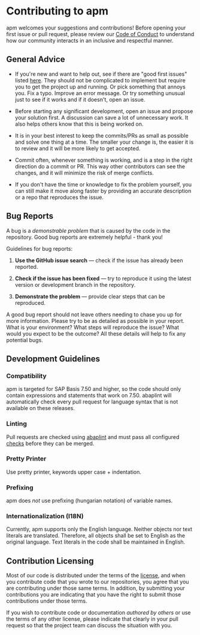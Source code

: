 # Contributing to apm

apm welcomes your suggestions and contributions! Before opening your first issue or pull request, please review our [Code of Conduct](https://github.com/abapPM/.github/blob/main/CODE_OF_CONDUCT.md) to understand how our community interacts in an inclusive and respectful manner.

## General Advice

* If you're new and want to help out, see if there are "good first issues" listed [here](../../issues). They should not be complicated to implement but require you to get the project up and running. Or pick something that annoys you. Fix a typo. Improve an error message. Or try something unusual just to see if it works and if it doesn't, open an issue.

* Before starting any significant development, open an issue and propose your solution first. A discussion can save a lot of unnecessary work. It also helps others know that this is being worked on.

* It is in your best interest to keep the commits/PRs as small as possible and solve one thing at a time. The smaller your change is, the easier it is to review and it will be more likely to get accepted.

* Commit often, whenever something is working, and is a step in the right direction do a commit or PR. This way other contributors can see the changes, and it will minimize the risk of merge conflicts.

* If you don't have the time or knowledge to fix the problem yourself, you can still make it move along faster by providing an accurate description or a repo that reproduces the issue.

## Bug Reports

A bug is a _demonstrable problem_ that is caused by the code in the repository. Good bug reports are extremely helpful - thank you!

Guidelines for bug reports:

1. **Use the GitHub issue search** &mdash; check if the issue has already been reported.

2. **Check if the issue has been fixed** &mdash; try to reproduce it using the latest version or development branch in the repository.

3. **Demonstrate the problem** &mdash; provide clear steps that can be reproduced.

A good bug report should not leave others needing to chase you up for more information. Please try to be as detailed as possible in your report. What is your environment? What steps will reproduce the issue? What would you expect to be the outcome? All these details will help to fix any potential bugs.

## Development Guidelines

### Compatibility

apm is targeted for SAP Basis 7.50 and higher, so the code should only contain expressions and statements that work on 7.50. abaplint will automatically check every pull request for language syntax that is not available on these releases.

### Linting

Pull requests are checked using [abaplint](https://abaplint.org) and must pass all configured [checks](../../abaplint.json) before they can be merged.

### Pretty Printer

Use pretty printer, keywords upper case + indentation. 

### Prefixing

apm does *not* use prefixing (hungarian notation) of variable names.

### Internationalization (I18N)

Currently, apm supports only the English language. Neither objects nor text literals are translated. Therefore, all objects shall be set to English as the original language. Text literals in the code shall be maintained in English. 

## Contribution Licensing

Most of our code is distributed under the terms of the [license](LICENSE), and when you contribute code that you wrote to our repositories, you agree that you are contributing under those same terms. In addition, by submitting your contributions you are indicating that you have the right to submit those contributions under those terms.

If you wish to contribute code or documentation *authored by others* or use the terms of any other license, please indicate that clearly in your pull request so that the project team can discuss the situation with you.

